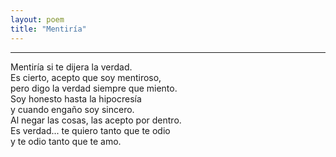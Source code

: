 ```yaml
---
layout: poem
title: "Mentiría"
---
```


-----

Mentiría si te dijera la verdad.<br>
Es cierto, acepto que soy mentiroso,<br>
pero digo la verdad siempre que miento.<br>
Soy honesto hasta la hipocresía<br>
y cuando engaño soy sincero.<br>
Al negar las cosas, las acepto por dentro.<br>
Es verdad... te quiero tanto que te odio<br>
y te odio tanto que te amo.

